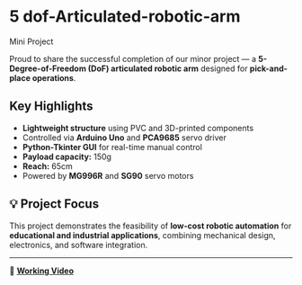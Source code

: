 # 5 dof-Articulated-robotic-arm
Mini Project

Proud to share the successful completion of our minor project — a **5-Degree-of-Freedom (DoF) articulated robotic arm** designed for **pick-and-place operations**.

##  Key Highlights
-  **Lightweight structure** using PVC and 3D-printed components  
-  Controlled via **Arduino Uno** and **PCA9685** servo driver  
-  **Python-Tkinter GUI** for real-time manual control  
-  **Payload capacity:** 150g  
-  **Reach:** 65cm  
-  Powered by **MG996R** and **SG90** servo motors  

## 💡 Project Focus
This project demonstrates the feasibility of **low-cost robotic automation** for **educational and industrial applications**, combining mechanical design, electronics, and software integration.

---

🎥 **[Working Video]([https://your-video-link.com](https://drive.google.com/file/d/1lXpYHI4knLp4dMYhHaK8WeYn1xsEYoBP/view?usp=drivesdk))**  
